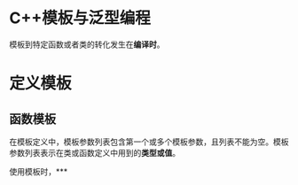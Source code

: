 # C++模板与泛型编程

模板到特定函数或者类的转化发生在**编译时**。

# 定义模板

## 函数模板

在模板定义中，模板参数列表包含第一个或多个模板参数，且列表不能为空。模板参数列表表示在类或函数定义中用到的**类型或值**。

使用模板时，***